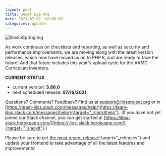 ```yaml
---
layout: post
title: Jewel Eye Ate
date: 2021-07-02  08:00:00
categories: updates
---
```


![IliosInSpringImg](https://mcusercontent.com/845c4ebabb5b5ae7a6372c715/images/e1f0e196-2298-434d-ba15-8f94a0fa12c8.png)


As work continues on checklists and reporting, as well as security and performance improvements, we are moving along with the latest version releases, which now have moved us on to PHP 8, and are ready to face the future! And that future includes this year's upload cycle for the AAMC Curriculum Inventory.


__CURRENT STATUS__:
- current version: __3.88.0__
- next scheduled release: __07/16/2021__


Questions? Comments? Feedback? Find us at
 [support@iliosproject.org](mailto:support@iliosproject.org) or in [https://team-ilios.slack.com/messages/help/](https://team-ilios.slack.com/messages/help/){:target="_slackithelp"}.  (If you have not yet joined our Slack channel, you can get started at [https://ilios-slack.herokuapp.com/](https://ilios-slack.herokuapp.com/){:target="_slackit"}.)

Please be sure to get [the most recent release](https://www.github.com/ilios/ilios/releases/latest){:target="_releases"} and update your frontend to take advantage of all the latest features and improvements!
